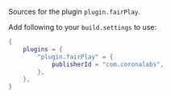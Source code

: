 Sources for the plugin `plugin.fairPlay`.

Add following to your `build.settings` to use:
```lua
{
    plugins = {
        "plugin.fairPlay" = {
            publisherId = "com.coronalabs",
        },
    },
}
```
